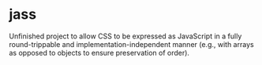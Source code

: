 # jass

Unfinished project to allow CSS to be expressed as JavaScript in a fully round-trippable and implementation-independent manner (e.g., with arrays as opposed to objects to ensure preservation of order).
